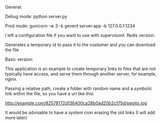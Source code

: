 General:

Debug mode:
python server.py

Prod mode:
gunicorn -w 3 -k gevent server:app -b 127.0.0.1:1234

I left a configuration file if you want to use with supervisord.
Redis version:

Generates a temporary id to pass it to the customer and you can download the file

Basic version:

This application is an example to create temporary links to files that are not typically have access, and serve them through another server, for example, nginx.

Passing a relative path, create a folder with random name and a symbolic link within the file, so you have a url like this:

http://example.com/82578172d136400ca28b0ad20b2c175d/pepito.jpg

It would be advisable to have a system cron erasing the old links (I will add more later)



